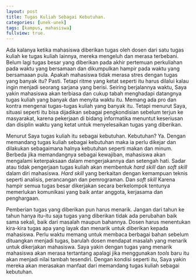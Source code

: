 ```yaml
---
layout: post
title: Tugas Kuliah Sebagai Kebutuhan.
categories: [unek-unek]
tags: [kampus, mahasiswa]
fullview: true.
---
```


Ada kalanya ketika mahasiswa diberikan tugas oleh dosen dari satu tugas kuliah ke tugas kuliah lainnya, mereka mengeluh dan merasa terbebani. Belum lagi tugas besar yang diberikan pada akhir pertemuan perkuliahan pada waktu yang bersamaan dan dikumpulkan hampir pada waktu yang bersamaaan pula. Apakah mahasiswa tidak merasa stres dengan tugas yang banyak itu? Pasti. Tetapi ritme yang ketat seperti itu harus dilalui kalau ingin menjadi seorang sarjana yang berisi. Seiring berjalannya waktu, Saya yakin mahasiswa akan terbiasa dan cukup tabah menghadapi datangnya tugas kuliah yang banyak dan menyita waktu itu. Memang ada pro dan kontra mengenai tugas-tugas kuliah yang banyak itu. Tetapi menurut Saya, situasi seperti itu bisa dijadikan sebagai pengkondisian sebelum terjun ke masyarakat, karena pekerjaan di bidang informatika menuntut keseriusan dan disiplin waktu yang ketat untuk menyelesaikan tugas yang diberikan. 

Menurut Saya tugas kuliah itu sebagai kebutuhan. Kebutuhan? Ya. Dengan memandang tugas kuliah sebagai kebutuhan maka ia perlu dikejar dan dilakukan sebagaimana halnya kebutuhan seperti makan dan minum. Berbeda jika memandangnya sebagai kewajiban, mahasiswa akan mengalami keterpaksaan dalam mengerjakannya dan setengah hati. Sadar atau tidak pengerjaan tugas kuliah akan membentuk *hard skill* dan *soft skill* dalam diri mahasiswa. *Hard skill* yang berkaitan dengan kemampuan teknis seperti analisis, perancangan dan pemrograman. Dan *soft skill* Karena hampir semua tugas besar dikerjakan secara berkelompok tentunya memerlukan komunikasi yang baik antar anggota, kerjasama dan penghargaan.

Pemberian tugas yang diberikan pun harus menarik. Jangan dari tahun ke tahun hanya itu-itu saja tugas yang diberikan tidak ada perubahan baik sama sekali, baik dari masalah maupun bahannya. Dosen harus menentukan kira-kira tugas apa yang layak dan menarik untuk diberikan kepada mahasiswa. Perlu waktu memang untuk membaca berbagai bahan sebelum dituangkan menjadi tugas, barulah dosen mendapat masalah yang menarik untuk dikerjakan mahasiswa. Saya yakin dengan tugas yang menarik mahasiswa akan merasa tertantang apalagi jika menggunakan *tools* baru itu akan menjadi nilai tambah tesendiri. Dengan kondisi seperti itu, Saya yakin mereka akan merasakan manfaat dari memandang tugas kuliah sebagai kebutuhan.
